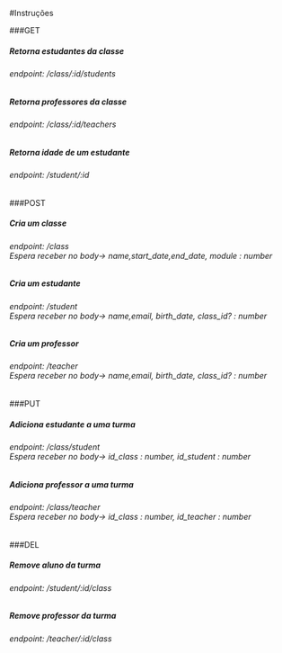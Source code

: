 #Instruções

###GET

<h5>Retorna estudantes da classe</h5>
<h6>
	endpoint: /class/:id/students
</h6>

<h5>Retorna professores da classe</h5>
<h6>
endpoint: /class/:id/teachers
</h6>

<h5>Retorna idade de um estudante</h5>
<h6>
endpoint: /student/:id
</h6>

###POST

<h5>Cria um classe</h5>
<h6>
endpoint: /class <br>
Espera receber no body-> name,start_date,end_date, module : number
</h6>

<h5>Cria um estudante</h5>
<h6>
endpoint: /student <br>
Espera receber no body-> name,email, birth_date, class_id? : number
</h6>

<h5>Cria um professor</h5>
<h6>
endpoint: /teacher <br>
Espera receber no body-> name,email, birth_date, class_id? : number
</h6>

###PUT

<h5>Adiciona estudante a uma turma</h5>
<h6>
endpoint: /class/student <br>
Espera receber no body-> id_class : number, id_student : number
</h6>

<h5>Adiciona professor a uma turma</h5>
<h6>
endpoint: /class/teacher <br>
Espera receber no body-> id_class : number, id_teacher : number
</h6>

###DEL
<h5>Remove aluno da turma</h5>
<h6>
endpoint: /student/:id/class
</h6>
<h5>Remove professor da turma</h5>
<h6>
endpoint: /teacher/:id/class
</h6>
